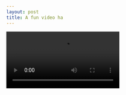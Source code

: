 ```yaml
---
layout: post
title: A fun video ha
---
```



<video src="{{site.url}}/assets/videos/like-an-animal.mp4" controls>
</video>